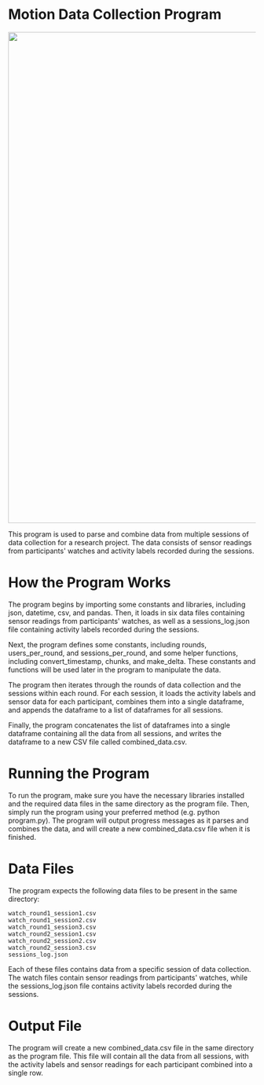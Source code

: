 # Motion Data Collection Program

<img src="https://user-images.githubusercontent.com/108101472/209432584-311c4ce0-61c6-4bef-be80-5ddf492a381c.png" width="1000">

This program is used to parse and combine data from multiple sessions of data collection for a research project. The data consists of sensor readings from participants' watches and activity labels recorded during the sessions.

# How the Program Works

The program begins by importing some constants and libraries, including json, datetime, csv, and pandas. Then, it loads in six data files containing sensor readings from participants' watches, as well as a sessions_log.json file containing activity labels recorded during the sessions.

Next, the program defines some constants, including rounds, users_per_round, and sessions_per_round, and some helper functions, including convert_timestamp, chunks, and make_delta. These constants and functions will be used later in the program to manipulate the data.

The program then iterates through the rounds of data collection and the sessions within each round. For each session, it loads the activity labels and sensor data for each participant, combines them into a single dataframe, and appends the dataframe to a list of dataframes for all sessions.

Finally, the program concatenates the list of dataframes into a single dataframe containing all the data from all sessions, and writes the dataframe to a new CSV file called combined_data.csv.

# Running the Program

To run the program, make sure you have the necessary libraries installed and the required data files in the same directory as the program file. Then, simply run the program using your preferred method (e.g. python program.py). The program will output progress messages as it parses and combines the data, and will create a new combined_data.csv file when it is finished.

# Data Files

The program expects the following data files to be present in the same directory:

    watch_round1_session1.csv
    watch_round1_session2.csv
    watch_round1_session3.csv
    watch_round2_session1.csv
    watch_round2_session2.csv
    watch_round2_session3.csv
    sessions_log.json

Each of these files contains data from a specific session of data collection. The watch files contain sensor readings from participants' watches, while the sessions_log.json file contains activity labels recorded during the sessions.

# Output File

The program will create a new combined_data.csv file in the same directory as the program file. This file will contain all the data from all sessions, with the activity labels and sensor readings for each participant combined into a single row.
